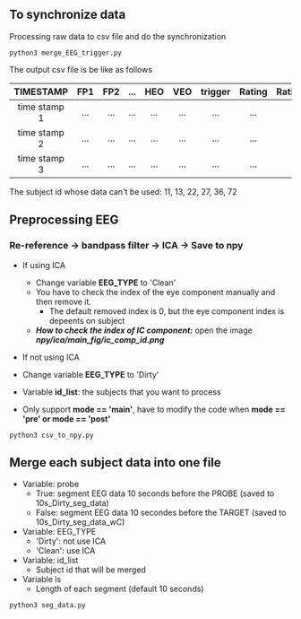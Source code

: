 ## To synchronize data
Processing raw data to csv file and do the synchronization
```
python3 merge_EEG_trigger.py
```
The output csv file is be like as follows

|TIMESTAMP|FP1|FP2|...|HEO|VEO|trigger|Rating|Rating_RT|Thought|
|:----:|:----:|:----:|:----:|:----:|:----:|:----:|:----:|:----:|:----:|
| time stamp 1|...|...|...|...|...|...|...|...|...|
| time stamp 2|...|...|...|...|...|...|...|...|...|
| time stamp 3|...|...|...|...|...|...|...|...|...|



The subject id whose data can't be used: 11, 13, 22, 27, 36, 72

## Preprocessing EEG 
### Re-reference -> bandpass filter -> ICA -> Save to npy
* If using ICA
  * Change variable **EEG_TYPE** to 'Clean'
  * You have to check the index of the eye component manually and then remove it. 
    * The default removed index is 0, but the eye component index is depeents on subject 
  * ***How to check the index of IC component:*** open the image ***npy/ica/main_fig/ic_comp_id.png***

* If not using ICA
 * Change variable **EEG_TYPE** to 'Dirty'

* Variable **id_list**: the subjects that you want to process 

* Only support **mode == 'main'**, have to modify the code when **mode == 'pre' or mode == 'post'**
```
python3 csv_to_npy.py
```

## Merge each subject data into one file
* Variable: probe
  * True: segment EEG data 10 seconds before the PROBE (saved to 10s_Dirty_seg_data)
  * False: segment EEG data 10 secondes before the TARGET (saved to 10s_Dirty_seg_data_wC)
* Variable: EEG_TYPE
  * 'Dirty': not use ICA
  * 'Clean': use ICA
* Variable: id_list
  * Subject id that will be merged
* Variable ls
  * Length of each segment (default 10 seconds)
```
python3 seg_data.py
```


